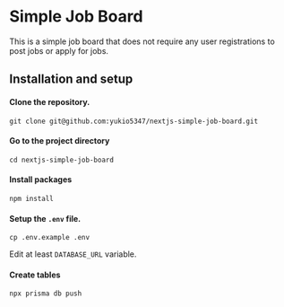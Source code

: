 # Simple Job Board
This is a simple job board that does not require any user registrations to post jobs or apply for jobs.

## Installation and setup

#### Clone the repository.
```
git clone git@github.com:yukio5347/nextjs-simple-job-board.git
```

#### Go to the project directory
```
cd nextjs-simple-job-board
```

#### Install packages
```
npm install
```

#### Setup the `.env` file.
```
cp .env.example .env
```
Edit at least `DATABASE_URL` variable.

#### Create tables
```
npx prisma db push
```